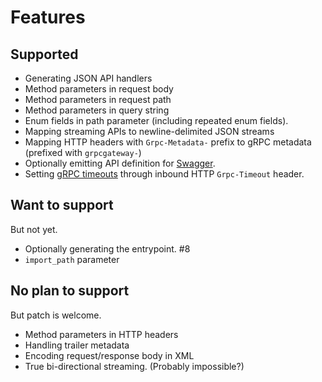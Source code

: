 # Features

## Supported
* Generating JSON API handlers
* Method parameters in request body
* Method parameters in request path
* Method parameters in query string
* Enum fields in path parameter (including repeated enum fields).
* Mapping streaming APIs to newline-delimited JSON streams
* Mapping HTTP headers with `Grpc-Metadata-` prefix to gRPC metadata (prefixed with `grpcgateway-`)
* Optionally emitting API definition for [Swagger](http://swagger.io).
* Setting [gRPC timeouts](http://www.grpc.io/docs/guides/wire.html) through inbound HTTP `Grpc-Timeout` header.

## Want to support
But not yet.
* Optionally generating the entrypoint. #8
* `import_path` parameter

## No plan to support
But patch is welcome.
* Method parameters in HTTP headers
* Handling trailer metadata
* Encoding request/response body in XML
* True bi-directional streaming. (Probably impossible?)

